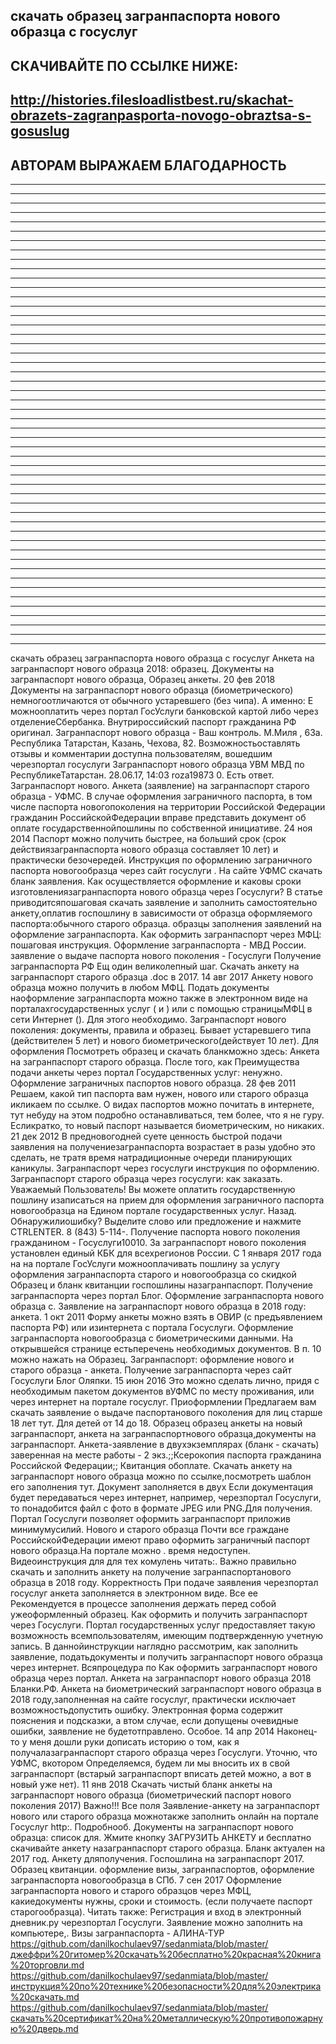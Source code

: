 скачать образец загранпаспорта нового образца с госуслуг
--------------------------------------------------
СКАЧИВАЙТЕ ПО ССЫЛКЕ НИЖЕ:
--------------------------------------------------
http://histories.filesloadlistbest.ru/skachat-obrazets-zagranpasporta-novogo-obraztsa-s-gosuslug
--------------------------------------------------
АВТОРАМ ВЫРАЖАЕМ БЛАГОДАРНОСТЬ
--------------------------------------------------
--------------------------------------------------
--------------------------------------------------
--------------------------------------------------
--------------------------------------------------
--------------------------------------------------
--------------------------------------------------
--------------------------------------------------
--------------------------------------------------
--------------------------------------------------
--------------------------------------------------
--------------------------------------------------
--------------------------------------------------
--------------------------------------------------
--------------------------------------------------
--------------------------------------------------
--------------------------------------------------
--------------------------------------------------
--------------------------------------------------
--------------------------------------------------
--------------------------------------------------
--------------------------------------------------
--------------------------------------------------
--------------------------------------------------
--------------------------------------------------
--------------------------------------------------
--------------------------------------------------
--------------------------------------------------
--------------------------------------------------
--------------------------------------------------
--------------------------------------------------
--------------------------------------------------
--------------------------------------------------
--------------------------------------------------
--------------------------------------------------
--------------------------------------------------
--------------------------------------------------
--------------------------------------------------
--------------------------------------------------
--------------------------------------------------
--------------------------------------------------
--------------------------------------------------
--------------------------------------------------
--------------------------------------------------
--------------------------------------------------
--------------------------------------------------
--------------------------------------------------
--------------------------------------------------
--------------------------------------------------
--------------------------------------------------
--------------------------------------------------
скачать образец загранпаспорта нового образца с госуслуг Анкета на загранпаспорт нового образца 2018: образец. Документы на загранпаспорт нового образца, Образец анкеты. 20 фев 2018  Документы на загранпаспорт нового образца (биометрического) немногоотличаются от обычного устаревшего (без чипа). А именно:  Е можнооплатить через портал ГосУслуги банковской картой либо через отделениеСбербанка. Внутрироссийский паспорт гражданина РФ  оригинал. Загранпаспорт нового образца - Ваш контроль. М.Миля , 63а. Республика Татарстан, Казань, Чехова, 82. Возможностьоставлять отзывы и комментарии доступна пользователям, вошедшим черезпортал госуслуги  Загранпаспорт нового образца УВМ МВД по РеспубликеТатарстан. 28.06.17, 14:03 roza19873 0. Есть ответ. Загранпаспорт нового. Анкета (заявление) на загранпаспорт старого образца - УФМС. В случае оформления заграничного паспорта, в том числе паспорта новогопоколения на территории Российской Федерации гражданин РоссийскойФедерации вправе представить документ об оплате государственнойпошлины по собственной инициативе. 24 ноя 2014  Паспорт можно получить быстрее, на больший срок (срок действиязагранпаспорта нового образца составляет 10 лет) и практически безочередей.  Инструкция по оформлению заграничного паспорта новогообразца через сайт госуслуги . На сайте УФМС скачать бланк заявления. Как осуществляется оформление и каковы сроки изготовлениязагранпаспорта нового образца через Госуслуги? В статье приводитсяпошаговая  скачать заявление и заполнить самостоятельно анкету,оплатив госпошлину в зависимости от образца оформляемого паспорта:обычного старого образца. образцы заполнения заявлений на оформление загранпаспорта. Как оформить загранпаспорт через МФЦ: пошаговая инструкция. Оформление загранпаспорта - МВД России. заявление о выдаче паспорта нового поколения - Госуслуги
Получение загранпаспорта РФ  Ещ один великолепный шаг. Скачать анкету на загранпаспорт старого образца .doc в 2017. 14 авг 2017  Анкету нового образца можно получить в любом МФЦ. Подать документы наоформление загранпаспорта можно также в электронном виде на порталахгосударственных услуг ( и ) или с помощью страницыМФЦ в сети Интернет (). Для этого необходимо. Загранпаспорт нового поколения: документы, правила и образец. Бывает устаревшего типа (действителен 5 лет) и нового  биометрического(действует 10 лет). Для оформления  Посмотреть образец и скачать бланкможно здесь: Анкета на загранпаспорт старого образца. После того, как Преимущества подачи анкеты через портал Государственных услуг: ненужно. Оформление заграничных паспортов нового образца. 28 фев 2011  Решаем, какой тип паспорта вам нужен,  нового или старого образца  икликаем по ссылке. О видах паспортов можно почитать в интернете, тут небуду на этом подробно останавливаться, тем более, что я не гуру. Есликратко, то новый паспорт называется биометрическим, но никаких. 21 дек 2012  В предновогодней суете ценность быстрой подачи заявления на получениезагранпаспорта возрастает в разы  удобно это сделать, не тратя время натрадиционные очереди планирующих каникулы. Загранпаспорт через госуслуги  инструкция по оформлению. Загранпаспорт старого образца через госуслуги: как заказать. Уважаемый Пользователь! Вы можете оплатить государственную пошлину изаписаться на прием для оформления заграничного паспорта новогообразца на Едином портале государственных услуг. Назад. Обнаружилиошибку? Выделите слово или предложение и нажмите CTRLENTER. 8 (843) 5-114-. Получение паспорта нового поколения гражданином  - Госуслуги10010. За загранпаспорт нового поколения установлен единый КБК для всехрегионов России.  С 1 января 2017 года на на портале ГосУслуги можнооплачивать пошлину за услугу оформления загранпаспорта старого и новогообразца со скидкой  Образец и бланк квитанции госпошлины назагранпаспорт.
Получение загранпаспорта через портал   Блог. Оформление загранпаспорта нового образца с. Заявление на загранпаспорт нового образца в 2018 году: анкета. 1 окт 2011  Форму анкеты можно взять в ОВИР (с предъявлением паспорта РФ) или изинтернета с портала Госуслуги. Оформление загранпаспорта новогообразца с биометрическими данными. На открывшейся странице естьперечень необходимых документов. В п. 10 можно нажать на Образец. Загранпаспорт: оформление нового и старого образца - анкета. Получение загранпаспорта через сайт Госуслуги  Блог Оляпки. 15 июн 2016  Это можно сделать лично, придя с необходимым пакетом документов вУФМС по месту проживания, или через интернет на портале госуслуг. Приоформлении  Предлагаем вам скачать заявление о выдаче паспортанового поколения для лиц старше 18 лет  тут. Для детей от 14 до 18. Образец образец анкеты на новый загранпаспорт, анкета на загранпаспортнового образца,документы на загранпаспорт.  Анкета-заявление в двухэкземплярах (бланк - скачать) заверенная на месте работы - 2 экз.;;Ксерокопия паспорта гражданина Российской Федерации;; Квитанция обоплате. Скачать анкету на загранпаспорт нового образца можно по ссылке,посмотреть шаблон его заполнения  тут. Документ заполняется в двух Если документация будет передаваться через интернет, например, черезпортал Госуслуги, то понадобится файл с фото в формате JPEG или PNG.Для получения. Портал Госуслуги позволяет оформить загранпаспорт приложив минимумусилий. Нового и старого образца  Почти все граждане РоссийскойФедерации имеют право оформить заграничный паспорт нового образца.На портале можно . время недоступен. Видеоинструкция для для тех комулень читать:. Важно правильно скачать и заполнить анкету на получение загранпаспортанового образца в 2018 году. Корректность  При подаче заявления черезпортал госуслуг анкета заполняется в электронном виде. Все ее Рекомендуется в процессе заполнения держать перед собой ужеоформленный образец. Как оформить и получить загранпаспорт через Госуслуги. Портал государственных услуг предоставляет такую возможность всемпользователям, имеющим подтвержденную учетную запись. В даннойинструкции наглядно рассмотрим, как заполнить заявление, податьдокументы и получить загранпаспорт нового образца через интернет. Всяпроцедура по
Как оформить загранпаспорт нового образца через портал. Анкета на загранпаспорт нового образца 2018  Бланки.РФ. Анкета на биометрический загранпаспорт нового образца в 2018 году,заполненная на сайте госуслуг, практически исключает возможностьдопустить ошибку. Электронная форма содержит пояснения и подсказки, а втом случае, если допущены очевидные ошибки, заявление не будетотправлено. Особое. 14 апр 2014  Наконец-то у меня дошли руки дописать историю о том, как я получалазагранпаспорт старого образца через Госуслуги. Уточню, что УФМС, вкотором  Определяемся, будем ли мы вносить их в свой загранпаспорт (встарый загранпаспорт вписать детей можно, а вот в новый уже нет). 11 янв 2018  Скачать чистый бланк анкеты на загранпаспорт нового образца (биометрический паспорт нового поколения 2017) Важно!!! Все поля Заявление-анкету на загранпаспорт нового или старого образца можнотакже заполнить онлайн на портале Госуслуг  http:. Подробнооб. Документы на загранпаспорт нового образца: список для. Жмите кнопку ЗАГРУЗИТЬ АНКЕТУ и бесплатно скачивайте анкету назагранпаспорт старого образца. Бланк актуален на 2017 год. Анкету дляполучения. Госпошлина на загранпаспорт 2017. Образец квитанции. оформление визы, загранпаспортов, оформление загранпаспорта новогообразца в СПб. 7 сен 2017  Оформление загранпаспорта нового и старого образцов через МФЦ, какиедокументы нужны, сроки и стоимость.  (если получаете паспорт старогообразца). Читать также: Регистрация и вход в электронный дневник.ру черезпортал Госуслуги. Заявление можно заполнить на компьютере,. Визы загранпаспорта - АЛИНА-ТУР
https://github.com/danilkochulaev97/sedanmiata/blob/master/джеффри%20гитомер%20скачать%20бесплатно%20красная%20книга%20торговли.md
https://github.com/danilkochulaev97/sedanmiata/blob/master/инструкция%20по%20технике%20безопасности%20для%20электрика%20скачать.md
https://github.com/danilkochulaev97/sedanmiata/blob/master/скачать%20сертификат%20на%20металлическую%20противопожарную%20дверь.md